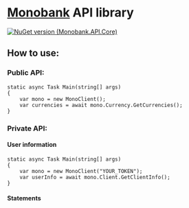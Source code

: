 # [Monobank](https://www.monobank.ua) API library
[![NuGet version (Monobank.API.Core)](https://img.shields.io/nuget/v/Monobank.API.Core.svg?style=flat-square)](https://www.nuget.org/packages/Monobank.API.Core/)
## How to use:
### Public API:
```
static async Task Main(string[] args)
{
    var mono = new MonoClient();
    var currencies = await mono.Currency.GetCurrencies();
}
```
### Private API:
#### User information 
```
static async Task Main(string[] args)
{
    var mono = new MonoClient("YOUR_TOKEN");
    var userInfo = await mono.Client.GetClientInfo();
}
```
#### Statements
```
```
